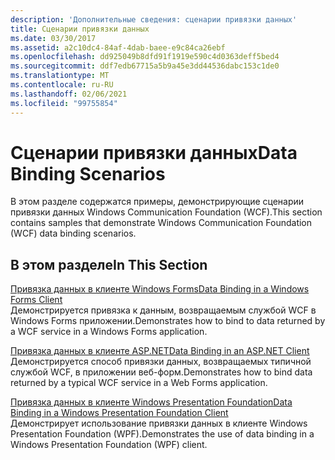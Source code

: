 ```yaml
---
description: 'Дополнительные сведения: сценарии привязки данных'
title: Сценарии привязки данных
ms.date: 03/30/2017
ms.assetid: a2c10dc4-84af-4dab-baee-e9c84ca26ebf
ms.openlocfilehash: dd925049b8dfd91f1919e590c4d0363deff5bed4
ms.sourcegitcommit: ddf7edb67715a5b9a45e3dd44536dabc153c1de0
ms.translationtype: MT
ms.contentlocale: ru-RU
ms.lasthandoff: 02/06/2021
ms.locfileid: "99755854"
---
```

# <a name="data-binding-scenarios"></a><span data-ttu-id="72089-103">Сценарии привязки данных</span><span class="sxs-lookup"><span data-stu-id="72089-103">Data Binding Scenarios</span></span>

<span data-ttu-id="72089-104">В этом разделе содержатся примеры, демонстрирующие сценарии привязки данных Windows Communication Foundation (WCF).</span><span class="sxs-lookup"><span data-stu-id="72089-104">This section contains samples that demonstrate Windows Communication Foundation (WCF) data binding scenarios.</span></span>  
  
## <a name="in-this-section"></a><span data-ttu-id="72089-105">В этом разделе</span><span class="sxs-lookup"><span data-stu-id="72089-105">In This Section</span></span>  

 [<span data-ttu-id="72089-106">Привязка данных в клиенте Windows Forms</span><span class="sxs-lookup"><span data-stu-id="72089-106">Data Binding in a Windows Forms Client</span></span>](data-binding-in-a-windows-forms-client.md)  
 <span data-ttu-id="72089-107">Демонстрируется привязка к данным, возвращаемым службой WCF в Windows Forms приложении.</span><span class="sxs-lookup"><span data-stu-id="72089-107">Demonstrates how to bind to data returned by a WCF service in a Windows Forms application.</span></span>  
  
 [<span data-ttu-id="72089-108">Привязка данных в клиенте ASP.NET</span><span class="sxs-lookup"><span data-stu-id="72089-108">Data Binding in an ASP.NET Client</span></span>](data-binding-in-an-aspnet-client.md)  
 <span data-ttu-id="72089-109">Демонстрируется способ привязки данных, возвращаемых типичной службой WCF, в приложении веб-форм.</span><span class="sxs-lookup"><span data-stu-id="72089-109">Demonstrates how to bind data returned by a typical WCF service in a Web Forms application.</span></span>  
  
 [<span data-ttu-id="72089-110">Привязка данных в клиенте Windows Presentation Foundation</span><span class="sxs-lookup"><span data-stu-id="72089-110">Data Binding in a Windows Presentation Foundation Client</span></span>](data-binding-in-a-wpf-client.md)  
 <span data-ttu-id="72089-111">Демонстрирует использование привязки данных в клиенте Windows Presentation Foundation (WPF).</span><span class="sxs-lookup"><span data-stu-id="72089-111">Demonstrates the use of data binding in a Windows Presentation Foundation (WPF) client.</span></span>
